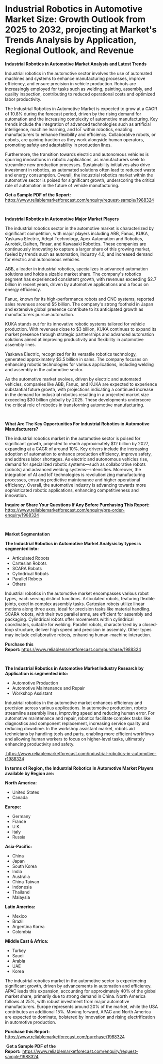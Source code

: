 <p><h1>Industrial Robotics in Automotive Market Size: Growth Outlook from 2025 to 2032, projecting at Market's Trends Analysis by Application, Regional Outlook, and Revenue</h1></p><p><strong>Industrial Robotics in Automotive Market Analysis and Latest Trends</strong></p>
<p><p>Industrial robotics in the automotive sector involves the use of automated machines and systems to enhance manufacturing processes, improve efficiency, and ensure precision in vehicle production. Robots are increasingly employed for tasks such as welding, painting, assembly, and quality inspection, contributing to reduced operational costs and optimized labor productivity.</p><p>The Industrial Robotics in Automotive Market is expected to grow at a CAGR of 10.8% during the forecast period, driven by the rising demand for automation and the increasing complexity of automotive manufacturing. Key trends include the integration of advanced technologies such as artificial intelligence, machine learning, and IoT within robotics, enabling manufacturers to enhance flexibility and efficiency. Collaborative robots, or cobots, are gaining traction as they work alongside human operators, promoting safety and adaptability in production lines.</p><p>Furthermore, the transition towards electric and autonomous vehicles is spurring innovations in robotic applications, as manufacturers seek to streamline new production processes. Sustainability initiatives also drive investment in robotics, as automated solutions often lead to reduced waste and energy consumption. Overall, the industrial robotics market within the automotive sector is poised for significant growth, underscoring the critical role of automation in the future of vehicle manufacturing.</p></p>
<p><strong>Get a Sample PDF of the Report:&nbsp;</strong> <a href="https://www.reliablemarketforecast.com/enquiry/request-sample/1988324?utm_campaign=3324&utm_medium=2&utm_source=Github&utm_content=ia&utm_term=12042025&utm_id=industrial-robotics-in-automotive">https://www.reliablemarketforecast.com/enquiry/request-sample/1988324</a></p>
<p>&nbsp;</p>
<p><strong>Industrial Robotics in Automotive Major Market Players</strong></p>
<p><p>The industrial robotics sector in the automotive market is characterized by significant competition, with major players including ABB, Fanuc, KUKA, Yaskawa Electric, Adept Technology, Apex Automation and Robotics, Aurotek, Daihen, Finsar, and Kawasaki Robotics. These companies are continuously innovating to capture a larger share of this growing market, fueled by trends such as automation, Industry 4.0, and increased demand for electric and autonomous vehicles.</p><p>ABB, a leader in industrial robotics, specializes in advanced automation solutions and holds a sizable market share. The company's robotics segment has experienced consistent growth, with revenues exceeding $2.7 billion in recent years, driven by automotive applications and a focus on energy efficiency.</p><p>Fanuc, known for its high-performance robots and CNC systems, reported sales revenues around $5 billion. The company's strong foothold in Japan and extensive global presence contribute to its anticipated growth as manufacturers pursue automation.</p><p>KUKA stands out for its innovative robotic systems tailored for vehicle production. With revenues close to $3 billion, KUKA continues to expand its market presence through strategic partnerships and advanced automation solutions aimed at improving productivity and flexibility in automotive assembly lines.</p><p>Yaskawa Electric, recognized for its versatile robotics technology, generated approximately $3.5 billion in sales. The company focuses on enhancing robotic technologies for various applications, including welding and assembly in the automotive sector.</p><p>As the automotive market evolves, driven by electric and automated vehicles, companies like ABB, Fanuc, and KUKA are expected to experience substantial future growth, with projections indicating a continued increase in the demand for industrial robotics resulting in a projected market size exceeding $30 billion globally by 2025. These developments underscore the critical role of robotics in transforming automotive manufacturing.</p></p>
<p>&nbsp;</p>
<p><strong>What Are The Key Opportunities For Industrial Robotics in Automotive Manufacturers?</strong></p>
<p><p>The industrial robotics market in the automotive sector is poised for significant growth, projected to reach approximately $12 billion by 2027, expanding at a CAGR of around 10%. Key drivers include the increasing adoption of automation to enhance production efficiency, improve safety, and address labor shortages. As electric and autonomous vehicles rise, demand for specialized robotic systems—such as collaborative robots (cobots) and advanced welding systems—intensifies. Moreover, the integration of AI and IoT technologies is revolutionizing manufacturing processes, ensuring predictive maintenance and higher operational efficiency. Overall, the automotive industry is advancing towards more sophisticated robotic applications, enhancing competitiveness and innovation.</p></p>
<p><strong>Inquire or Share Your Questions If Any Before Purchasing This Report:</strong> <a href="https://www.reliablemarketforecast.com/enquiry/pre-order-enquiry/1988324?utm_campaign=3324&utm_medium=2&utm_source=Github&utm_content=ia&utm_term=12042025&utm_id=industrial-robotics-in-automotive">https://www.reliablemarketforecast.com/enquiry/pre-order-enquiry/1988324</a></p>
<p>&nbsp;</p>
<p><strong>Market Segmentation</strong></p>
<p><strong>The Industrial Robotics in Automotive Market Analysis by types is segmented into:</strong></p>
<p><ul><li>Articulated Robots</li><li>Cartesian Robots</li><li>SCARA Robots</li><li>Cylindrical Robots</li><li>Parallel Robots</li><li>Others</li></ul></p>
<p><p>Industrial robotics in the automotive market encompasses various robot types, each serving distinct functions. Articulated robots, featuring flexible joints, excel in complex assembly tasks. Cartesian robots utilize linear motions along three axes, ideal for precision tasks like material handling. SCARA robots, with their two parallel arms, are efficient for assembly and packaging. Cylindrical robots offer movements within cylindrical coordinates, suitable for welding. Parallel robots, characterized by a closed-loop structure, deliver high speed and precision in assembly. Other types may include collaborative robots, enhancing human-machine interaction.</p></p>
<p><strong>Purchase this Report:&nbsp;</strong><a href="https://www.reliablemarketforecast.com/purchase/1988324?utm_campaign=3324&utm_medium=2&utm_source=Github&utm_content=ia&utm_term=12042025&utm_id=industrial-robotics-in-automotive">https://www.reliablemarketforecast.com/purchase/1988324</a></p>
<p>&nbsp;</p>
<p><strong>The Industrial Robotics in Automotive Market Industry Research by Application is segmented into:</strong></p>
<p><ul><li>Automotive Production</li><li>Automotive Maintenance and Repair</li><li>Workshop Assistant</li></ul></p>
<p><p>Industrial robotics in the automotive market enhances efficiency and precision across various applications. In automotive production, robots streamline assembly lines, improving speed and reducing human error. For automotive maintenance and repair, robotics facilitate complex tasks like diagnostics and component replacement, increasing service quality and reducing downtime. In the workshop assistant market, robots aid technicians by handling tools and parts, enabling more efficient workflows and allowing human workers to focus on higher-level tasks, ultimately enhancing productivity and safety.</p></p>
<p><a href="https://www.reliablemarketforecast.com/industrial-robotics-in-automotive-r1988324?utm_campaign=3324&utm_medium=2&utm_source=Github&utm_content=ia&utm_term=12042025&utm_id=industrial-robotics-in-automotive">&nbsp;https://www.reliablemarketforecast.com/industrial-robotics-in-automotive-r1988324</a></p>
<p><strong>In terms of Region, the Industrial Robotics in Automotive Market Players available by Region are:</strong></p>
<p>
    <p> <strong> North America: </strong>
        <ul>
            <li>United States</li>
            <li>Canada</li>
        </ul>
        </p> 
    <p> <strong> Europe: </strong>
        <ul>
            <li>Germany</li>
            <li>France</li>
            <li>U.K.</li>
            <li>Italy</li>
            <li>Russia</li>
        </ul>
        </p> 
    <p> <strong> Asia-Pacific: </strong>
        <ul>
            <li>China</li>
            <li>Japan</li>
            <li>South Korea</li>
            <li>India</li>
            <li>Australia</li>
            <li>China Taiwan</li>
            <li>Indonesia</li>
            <li>Thailand</li>
            <li>Malaysia</li>
        </ul>
        </p> 
    <p> <strong> Latin America: </strong>
        <ul>
            <li>Mexico</li>
            <li>Brazil</li>
            <li>Argentina Korea</li>
            <li>Colombia</li>
        </ul>
        </p> 
    <p> <strong> Middle East & Africa: </strong>
        <ul>
            <li>Turkey</li>
            <li>Saudi</li>
            <li>Arabia</li>
            <li>UAE</li>
            <li>Korea</li>
        </ul>
    </p>
    </p>
<p><p>The industrial robotics market in the automotive sector is experiencing significant growth, driven by advancements in automation and efficiency. APAC leads this expansion, accounting for approximately 40% of the global market share, primarily due to strong demand in China. North America follows at 25%, with robust investment from major automotive manufacturers. Europe represents around 20% of the market, while the USA contributes an additional 15%. Moving forward, APAC and North America are expected to dominate, bolstered by innovation and rising electrification in automotive production.</p></p>
<p><strong>Purchase this Report: </strong><a href="https://www.reliablemarketforecast.com/purchase/1988324?utm_campaign=3324&utm_medium=2&utm_source=Github&utm_content=ia&utm_term=12042025&utm_id=industrial-robotics-in-automotive">https://www.reliablemarketforecast.com/purchase/1988324</a></p>
<p>&nbsp;<strong>Get a Sample PDF of the Report:&nbsp;&nbsp;</strong><a href="https://www.reliablemarketforecast.com/enquiry/request-sample/1988324?utm_campaign=3324&utm_medium=2&utm_source=Github&utm_content=ia&utm_term=12042025&utm_id=industrial-robotics-in-automotive">https://www.reliablemarketforecast.com/enquiry/request-sample/1988324</a></p>
<p><strong></strong></p>
<p><p></p><p></p><p></p></p>